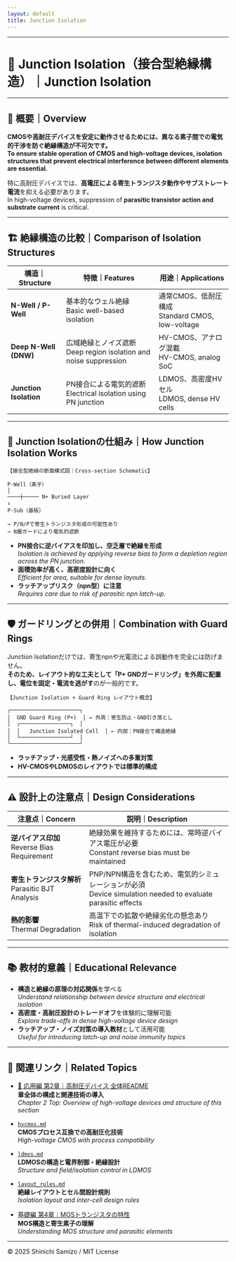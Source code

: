 ```yaml
---
layout: default
title: Junction Isolation
---
```


---

# 🧩 Junction Isolation（接合型絶縁構造）｜Junction Isolation

---

## 📘 概要｜Overview

**CMOSや高耐圧デバイスを安定に動作させるためには、異なる素子間での電気的干渉を防ぐ絶縁構造が不可欠です。**  
**To ensure stable operation of CMOS and high-voltage devices, isolation structures that prevent electrical interference between different elements are essential.**

特に高耐圧デバイスでは、**高電圧による寄生トランジスタ動作やサブストレート電流**を抑える必要があります。  
In high-voltage devices, suppression of **parasitic transistor action and substrate current** is critical.

---

## 🏗️ 絶縁構造の比較｜Comparison of Isolation Structures

| 構造｜Structure | 特徴｜Features | 用途｜Applications |
|----------------|----------------|--------------------|
| **N-Well / P-Well** | 基本的なウェル絶縁<br>Basic well-based isolation | 通常CMOS、低耐圧構成<br>Standard CMOS, low-voltage |
| **Deep N-Well (DNW)** | 広域絶縁とノイズ遮断<br>Deep region isolation and noise suppression | HV-CMOS、アナログ混載<br>HV-CMOS, analog SoC |
| **Junction Isolation** | PN接合による電気的遮断<br>Electrical isolation using PN junction | LDMOS、高密度HVセル<br>LDMOS, dense HV cells |

---

## 🔬 Junction Isolationの仕組み｜How Junction Isolation Works

```text
【接合型絶縁の断面模式図｜Cross-section Schematic】

P-Well（素子）  
│  
────┼───── N+ Buried Layer  
↓  
P-Sub（基板）

→ P/N/Pで寄生トランジスタ形成の可能性あり  
→ N層ガードにより電気的遮断
```

- **PN接合に逆バイアスを印加し、空乏層で絶縁を形成**  
  *Isolation is achieved by applying reverse bias to form a depletion region across the PN junction.*
- **面積効率が高く、高密度設計に向く**  
  *Efficient for area, suitable for dense layouts.*
- **ラッチアップリスク（npn型）に注意**  
  *Requires care due to risk of parasitic npn latch-up.*

---

## 🛡️ ガードリングとの併用｜Combination with Guard Rings

Junction Isolationだけでは、寄生npnや光電流による誤動作を完全には防げません。  
**そのため、レイアウト的な工夫として「P+ GNDガードリング」を外周に配置し、電位を固定・電流を逃がす**のが一般的です。

```text
【Junction Isolation + Guard Ring レイアウト概念】

┌──────────────────────┐
│  GND Guard Ring (P+)  │ ← 外周：寄生防止・GND引き落とし
│  ┌────────────────┐  │
│  │   Junction Isolated Cell  │ ← 内部：PN接合で構造絶縁
│  └────────────────┘  │
└──────────────────────┘
```

- **ラッチアップ・光感受性・熱ノイズへの多重対策**  
- **HV-CMOSやLDMOSのレイアウトでは標準的構成**

---

## ⚠️ 設計上の注意点｜Design Considerations

| 注意点｜Concern | 説明｜Description |
|-------------|--------|
| **逆バイアス印加**<br>Reverse Bias Requirement | 絶縁効果を維持するためには、常時逆バイアス電圧が必要<br>Constant reverse bias must be maintained |
| **寄生トランジスタ解析**<br>Parasitic BJT Analysis | PNP/NPN構造を含むため、電気的シミュレーションが必須<br>Device simulation needed to evaluate parasitic effects |
| **熱的影響**<br>Thermal Degradation | 高温下での拡散や絶縁劣化の懸念あり<br>Risk of thermal-induced degradation of isolation |

---

## 📚 教材的意義｜Educational Relevance

- **構造と絶縁の原理の対応関係**を学べる  
  *Understand relationship between device structure and electrical isolation*
- **高密度・高耐圧設計のトレードオフ**を体験的に理解可能  
  *Explore trade-offs in dense high-voltage device design*
- **ラッチアップ・ノイズ対策の導入教材**として活用可能  
  *Useful for introducing latch-up and noise immunity topics*

---

## 🔗 関連リンク｜Related Topics

- [📘 応用編 第2章｜高耐圧デバイス 全体README](../d_chapter2_high_voltage_devices/README.md)  
  **章全体の構成と関連技術の導入**  
  *Chapter 2 Top: Overview of high-voltage devices and structure of this section*

- [`hvcmos.md`](./hvcmos.md)  
  **CMOSプロセス互換での高耐圧化技術**  
  *High-voltage CMOS with process compatibility*

- [`ldmos.md`](./ldmos.md)  
  **LDMOSの構造と電界制御・絶縁設計**  
  *Structure and field/isolation control in LDMOS*

- [`layout_rules.md`](./layout_rules.md)  
  **絶縁レイアウトとセル間設計規則**  
  *Isolation layout and inter-cell design rules*

- [基礎編 第4章｜MOSトランジスタの特性](../chapter4_mos_characteristics/)  
  **MOS構造と寄生素子の理解**  
  *Understanding MOS structure and parasitic elements*

---

© 2025 Shinichi Samizo / MIT License
